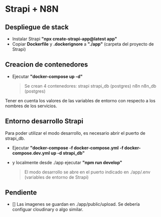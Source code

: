 # Strapi + N8N

## Despliegue de stack

- Instalar Strapi
  **"npx create-strapi-app@latest app"**
- Copiar **Dockerfile** y **.dockerignore** a **"./app"** (carpeta del proyecto de Strapi)

## Creacion de contenedores

- Ejecutar **"docker-compose up -d"**
  > Se crean 4 contenedores:
  > strapi
  > strapi_db (postgres)
  > n8n
  > n8n_db (postgres)

Tener en cuenta los valores de las variables de entorno con respecto a los nombres de los servicios.

## Entorno desarrollo Strapi

Para poder utilizar el modo desarrollo, es necesario abrir el puerto de strapi_db.

- Ejecutar **"docker-compose -f docker-compose.yml -f docker-compose.dev.yml up -d strapi_db"**

- y localmente desde ./app ejecutar **"npm run develop"**

  > El modo desarrollo se abre en el puerto indicado en ./app/.env (variables de entorno de Strapi)

## Pendiente

- [] Las imagenes se guardan en ./app/public/upload. Se debería configuar cloudinary o algo similar.
